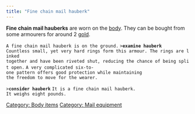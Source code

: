 ```yaml
---
title: "Fine chain mail hauberk"
---
```


**Fine chain mail hauberks** are worn on the [body](body "wikilink").
They can be bought from some armourers for around 2
[gold](gold "wikilink").

`A fine chain mail hauberk is on the ground.`
`>`**`examine hauberk`**
`Countless small, yet very hard rings form this armour. The rings are linked`
`together and have been riveted shut, reducing the chance of being split open.`
`A very complicated six-to-one pattern offers good protection while maintaining`
`the freedom to move for the wearer.`

`>`**`consider hauberk`**
`It is a fine chain mail hauberk.`
`It weighs eight pounds.`

[Category: Body items](Category:_Body_items "wikilink") [Category: Mail
equipment](Category:_Mail_equipment "wikilink")